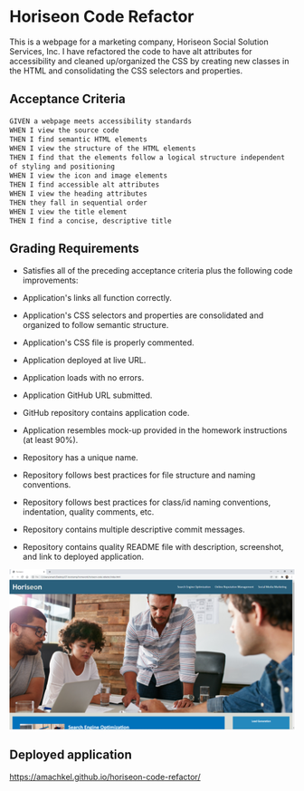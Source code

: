 # Horiseon Code Refactor

This is a webpage for a marketing company, Horiseon Social Solution Services, Inc. I have refactored the code to have alt attributes for accessibility and cleaned up/organized the CSS by creating new classes in the HTML and consolidating the CSS selectors and properties. 

## Acceptance Criteria

```
GIVEN a webpage meets accessibility standards
WHEN I view the source code
THEN I find semantic HTML elements
WHEN I view the structure of the HTML elements
THEN I find that the elements follow a logical structure independent of styling and positioning
WHEN I view the icon and image elements
THEN I find accessible alt attributes
WHEN I view the heading attributes
THEN they fall in sequential order
WHEN I view the title element
THEN I find a concise, descriptive title
```

## Grading Requirements

* Satisfies all of the preceding acceptance criteria plus the following code improvements:

* Application's links all function correctly.

* Application's CSS selectors and properties are consolidated and organized to follow semantic structure.

* Application's CSS file is properly commented.

* Application deployed at live URL.

* Application loads with no errors.

* Application GitHub URL submitted.

* GitHub repository contains application code.

* Application resembles mock-up provided in the homework instructions (at least 90%).

* Repository has a unique name.

* Repository follows best practices for file structure and naming conventions.

* Repository follows best practices for class/id naming conventions, indentation, quality comments, etc.

* Repository contains multiple descriptive commit messages.

* Repository contains quality README file with description, screenshot, and link to deployed application.


![Screenshot of deployed site.](https://raw.githubusercontent.com/amachkel/horiseon-code-refactor/main/assets/images/Screenshot%20(6).png)

## Deployed application

https://amachkel.github.io/horiseon-code-refactor/
